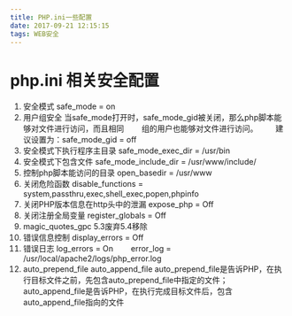 ```yaml
---
title: PHP.ini一些配置
date: 2017-09-21 12:15:15
tags: WEB安全
---
```

# php.ini 相关安全配置

1. 安全模式
    safe_mode = on
2. 用户组安全
    当safe_mode打开时，safe_mode_gid被关闭，那么php脚本能够对文件进行访问，而且相同
　　组的用户也能够对文件进行访问。
　　建议设置为：safe_mode_gid = off
3. 安全模式下执行程序主目录
    safe_mode_exec_dir = /usr/bin
4. 安全模式下包含文件
    safe_mode_include_dir = /usr/www/include/
5. 控制php脚本能访问的目录
    open_basedir = /usr/www
6. 关闭危险函数
    disable_functions = system,passthru,exec,shell_exec,popen,phpinfo
7. 关闭PHP版本信息在http头中的泄漏
    expose_php = Off
8. 关闭注册全局变量
    register_globals = Off
9. magic_quotes_gpc
    5.3废弃5.4移除
10. 错误信息控制
    display_errors = Off
11. 错误日志
    log_errors = On
　　error_log = /usr/local/apache2/logs/php_error.log
12. auto_prepend_file auto_append_file
    auto_prepend_file是告诉PHP，在执行目标文件之前，先包含auto_prepend_file中指定的文件；auto_append_file是告诉PHP，在执行完成目标文件后，包含auto_append_file指向的文件
